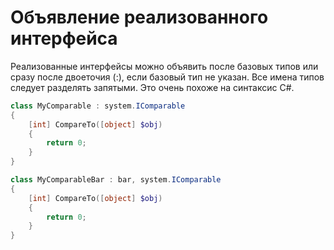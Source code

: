 # Объявление реализованного интерфейса

Реализованные интерфейсы можно объявить после базовых типов или сразу после двоеточия (:), если базовый тип не указан. Все имена типов следует разделять запятыми. Это очень похоже на синтаксис C#.

```PowerShell
class MyComparable : system.IComparable
{
    [int] CompareTo([object] $obj)
    {
        return 0;
    }
}

class MyComparableBar : bar, system.IComparable
{
    [int] CompareTo([object] $obj)
    {
        return 0;
    }
}
```

<!--HONumber=Jun16_HO4-->


